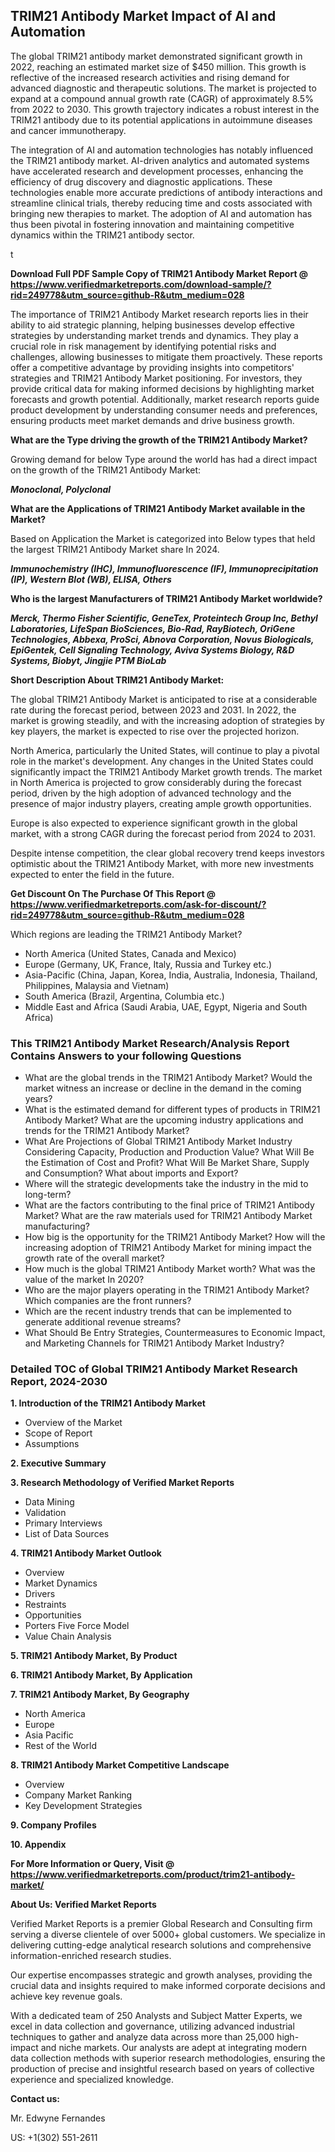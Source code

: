 <h2>TRIM21 Antibody Market Impact of AI and Automation</h2><p>The global TRIM21 antibody market demonstrated significant growth in 2022, reaching an estimated market size of $450 million. This growth is reflective of the increased research activities and rising demand for advanced diagnostic and therapeutic solutions. The market is projected to expand at a compound annual growth rate (CAGR) of approximately 8.5% from 2022 to 2030. This growth trajectory indicates a robust interest in the TRIM21 antibody due to its potential applications in autoimmune diseases and cancer immunotherapy.</p><p>The integration of AI and automation technologies has notably influenced the TRIM21 antibody market. AI-driven analytics and automated systems have accelerated research and development processes, enhancing the efficiency of drug discovery and diagnostic applications. These technologies enable more accurate predictions of antibody interactions and streamline clinical trials, thereby reducing time and costs associated with bringing new therapies to market. The adoption of AI and automation has thus been pivotal in fostering innovation and maintaining competitive dynamics within the TRIM21 antibody sector.</p>t</p><p id="" class=""><strong>Download Full PDF Sample Copy of TRIM21 Antibody Market Report @ <a href="https://www.verifiedmarketreports.com/download-sample/?rid=249778&utm_source=github-R&utm_medium=028" target="_blank">https://www.verifiedmarketreports.com/download-sample/?rid=249778&utm_source=github-R&utm_medium=028</a></strong></p><p>The importance of&nbsp;TRIM21 Antibody Market research reports lies in their ability to aid strategic planning, helping businesses develop effective strategies by understanding market trends and dynamics. They play a crucial role in risk management by identifying potential risks and challenges, allowing businesses to mitigate them proactively. These reports offer a competitive advantage by providing insights into competitors' strategies and TRIM21 Antibody Market positioning. For investors, they provide critical data for making informed decisions by highlighting market forecasts and growth potential. Additionally, market research reports guide product development by understanding consumer needs and preferences, ensuring products meet market demands and drive business growth.</p><p><strong>What are the&nbsp;Type driving the growth of the TRIM21 Antibody Market?</strong></p><p id="" class="">Growing demand for below Type around the world has had a direct impact on the growth of the TRIM21 Antibody Market:</p><em><strong>Monoclonal, Polyclonal</strong></em></p><strong>What are the&nbsp;Applications&nbsp;of TRIM21 Antibody Market available in the Market?</strong></p><p id="" class="">Based on Application the Market is categorized into Below types that held the largest TRIM21 Antibody Market share In 2024.</p><em><strong>Immunochemistry (IHC), Immunofluorescence (IF), Immunoprecipitation (IP), Western Blot (WB), ELISA, Others</strong></em></p><strong>Who is the largest Manufacturers of TRIM21 Antibody Market worldwide?</strong></p><p><em><strong>Merck, Thermo Fisher Scientific, GeneTex, Proteintech Group Inc, Bethyl Laboratories, LifeSpan BioSciences, Bio-Rad, RayBiotech, OriGene Technologies, Abbexa, ProSci, Abnova Corporation, Novus Biologicals, EpiGentek, Cell Signaling Technology, Aviva Systems Biology, R&D Systems, Biobyt, Jingjie PTM BioLab</strong></em></p><p id="" class=""><strong>Short Description About TRIM21 Antibody Market:</strong></p><p>The global TRIM21 Antibody Market is anticipated to rise at a considerable rate during the forecast period, between 2023 and 2031. In 2022, the market is growing steadily, and with the increasing adoption of strategies by key players, the market is expected to rise over the projected horizon.</p><p>North America, particularly the United States, will continue to play a pivotal role in the market's development. Any changes in the United States could significantly impact the TRIM21 Antibody Market growth trends. The market in North America is projected to grow considerably during the forecast period, driven by the high adoption of advanced technology and the presence of major industry players, creating ample growth opportunities.</p><p>Europe is also expected to experience significant growth in the global market, with a strong CAGR during the forecast period from 2024 to 2031.</p><p>Despite intense competition, the clear global recovery trend keeps investors optimistic about the TRIM21 Antibody Market, with more new investments expected to enter the field in the future.</p><p id="" class=""><strong>Get Discount On The Purchase Of This Report @ <a href="https://www.verifiedmarketreports.com/ask-for-discount/?rid=249778&utm_source=github-R&utm_medium=028" target="_blank">https://www.verifiedmarketreports.com/ask-for-discount/?rid=249778&utm_source=github-R&utm_medium=028</a></strong></p>Which regions are leading the TRIM21 Antibody Market?</p><ul><li>North America (United States, Canada and Mexico)</li><li>Europe (Germany, UK, France, Italy, Russia and Turkey etc.)</li><li>Asia-Pacific (China, Japan, Korea, India, Australia, Indonesia, Thailand, Philippines, Malaysia and Vietnam)</li><li>South America (Brazil, Argentina, Columbia etc.)</li><li>Middle East and Africa (Saudi Arabia, UAE, Egypt, Nigeria and South Africa)</li></ul><h3 id="" class="">This TRIM21 Antibody Market Research/Analysis Report Contains Answers to your following Questions</h3><ul><li>What are the global trends in the TRIM21 Antibody Market? Would the market witness an increase or decline in the demand in the coming years?</li><li>What is the estimated demand for different types of products in TRIM21 Antibody Market? What are the upcoming industry applications and trends for the TRIM21 Antibody Market?</li><li>What Are Projections of Global TRIM21 Antibody Market Industry Considering Capacity, Production and Production Value? What Will Be the Estimation of Cost and Profit? What Will Be Market Share, Supply and Consumption? What about imports and Export?</li><li>Where will the strategic developments take the industry in the mid to long-term?</li><li>What are the factors contributing to the final price of TRIM21 Antibody Market? What are the raw materials used for TRIM21 Antibody Market manufacturing?</li><li>How big is the opportunity for the TRIM21 Antibody Market? How will the increasing adoption of TRIM21 Antibody Market for mining impact the growth rate of the overall market?</li><li>How much is the global TRIM21 Antibody Market worth? What was the value of the market In 2020?</li><li>Who are the major players operating in the TRIM21 Antibody Market? Which companies are the front runners?</li><li>Which are the recent industry trends that can be implemented to generate additional revenue streams?</li><li>What Should Be Entry Strategies, Countermeasures to Economic Impact, and Marketing Channels for TRIM21 Antibody Market Industry?</li></ul><h3 id="" class="">Detailed TOC of Global TRIM21 Antibody Market Research Report, 2024-2030</h3><p id="" class=""><strong>1. Introduction of the TRIM21 Antibody Market</strong></p><ul><li>Overview of the Market</li><li>Scope of Report</li><li>Assumptions</li></ul><p id="" class=""><strong>2. Executive Summary</strong></p><p id="" class=""><strong>3. Research Methodology of Verified Market Reports</strong></p><ul><li>Data Mining</li><li>Validation</li><li>Primary Interviews</li><li>List of Data Sources</li></ul><p id="" class=""><strong>4. TRIM21 Antibody Market Outlook</strong></p><ul><li>Overview</li><li>Market Dynamics</li><li>Drivers</li><li>Restraints</li><li>Opportunities</li><li>Porters Five Force Model</li><li>Value Chain Analysis</li></ul><p id="" class=""><strong>5. TRIM21 Antibody Market, By Product</strong></p><p id="" class=""><strong>6. TRIM21 Antibody Market, By Application</strong></p><p id="" class=""><strong>7. TRIM21 Antibody Market, By Geography</strong></p><ul><li>North America</li><li>Europe</li><li>Asia Pacific</li><li>Rest of the World</li></ul><p id="" class=""><strong>8. TRIM21 Antibody Market Competitive Landscape</strong></p><ul><li>Overview</li><li>Company Market Ranking</li><li>Key Development Strategies</li></ul><p id="" class=""><strong>9. Company Profiles</strong></p><p id="" class=""><strong>10. Appendix</strong></p><p id="" class=""><strong>For More Information or Query, Visit @ <a href="https://www.verifiedmarketreports.com/product/trim21-antibody-market/" target="_blank">https://www.verifiedmarketreports.com/product/trim21-antibody-market/</a></strong></p><p id="" class=""><strong>About Us: Verified Market Reports</strong></p><p id="" class="">Verified Market Reports is a premier Global Research and Consulting firm serving a diverse clientele of over 5000+ global customers. We specialize in delivering cutting-edge analytical research solutions and comprehensive information-enriched research studies.</p><p id="" class="">Our expertise encompasses strategic and growth analyses, providing the crucial data and insights required to make informed corporate decisions and achieve key revenue goals.</p><p id="" class="">With a dedicated team of 250 Analysts and Subject Matter Experts, we excel in data collection and governance, utilizing advanced industrial techniques to gather and analyze data across more than 25,000 high-impact and niche markets. Our analysts are adept at integrating modern data collection methods with superior research methodologies, ensuring the production of precise and insightful research based on years of collective experience and specialized knowledge.</p><p id="" class=""><strong>Contact us:</strong></p><p id="" class="">Mr. Edwyne Fernandes</p><p id="" class="">US: +1(302) 551-2611</p>